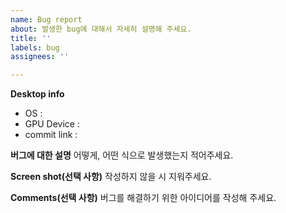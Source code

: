 ```yaml
---
name: Bug report
about: 발생한 bug에 대해서 자세히 설명해 주세요.
title: ''
labels: bug
assignees: ''

---
```


**Desktop info**
- OS :
- GPU Device :
- commit link : 

**버그에 대한 설명**
어떻게, 어떤 식으로 발생했는지 적어주세요.

**Screen shot(선택 사항)**
작성하지 않을 시 지워주세요.

**Comments(선택 사항)**
버그를 해결하기 위한 아이디어를 작성해 주세요.

